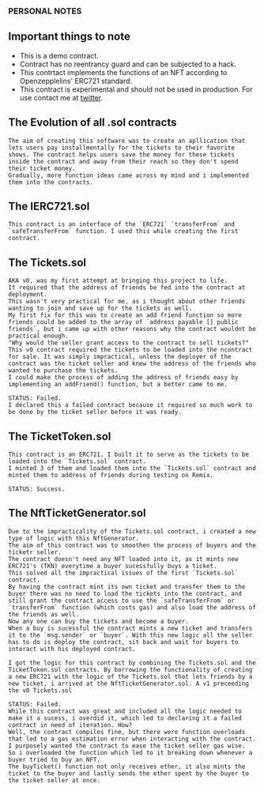 ### PERSONAL NOTES

## Important things to note
-   This is a demo contract.
-   Contract has no reentrancy guard and can be subjected to a hack.
-   This contrtact implements the functions of an NFT according to Openzepplelins' ERC721 standard.
-   This contract is experimental and should not be used in production. For use contact me at [twitter](https://twitter.com/thatatlantean).

## The Evolution of all .sol contracts
    The aim of creating this software was to create an apllication that lets users pay installmentally for the tickets to their favorite shows. The contract helps users save the money for these tickets inside the contract and away from their reach so they don't spend their ticket money.
    Gradually, more function ideas came across my mind and i implemented them into the contracts.

##  The IERC721.sol
    This contract is an interface of the `ERC721` `transferFrom` and `safeTransferFrom` function. I used this while creating the first contract.
    
## The Tickets.sol
    AKA v0, was my first attempt at bringing this project to life. 
    It required that the address of friends be fed into the contract at deployment.
    This wasn't very practical for me, as i thought about other friends wanting to join and save up for the tickets as well.
    My first fix for this was to create an add friend function so more friends could be added to the array of `address payable [] public friends`, but i came up with other reasons why the contract wouldnt be practical enough. 
    "Why would the seller grant access to the contract to sell tickets?"
    This v0 contract required the tickets to be loaded into the ncontract for sale. It was simply impractical, unless the deployer of the contract was the ticket seller and knew the address of the friends who wanted to purchase the tickets.
    I could make the process of adding the address of friends easy by implementing an addFriend() function, but a better came to me.
    
    STATUS: Failed.
    I declared this a failed contract because it required so much work to be done by the ticket seller before it was ready. 

## The TicketToken.sol
    This contract is an ERC721. I built it to serve as the tickets to be loaded into the `Tickets.sol` contract. 
    I minted 3 of them and loaded them into the `Tickets.sol` contract and minted them to address of friends during testing on Remix.

    STATUS: Success.

## The NftTicketGenerator.sol
    Due to the impracticality of the Tickets.sol contract, i created a new type of logic with this NftGenerator. 
    The aim of this contract was to smoothen the process of buyers and the ticketr seller.
    The contract doesn't need any NFT loaded into it, as it mints new ERC721's (TKN) everytime a buyer sucessfully buys a ticket. 
    This solved all the impractical issues of the first `Tickets.sol` contract.
    By having the contract mint its own ticket and transfer them to the buyer there was no need to load the tickets into the contract, and still grant the contract access to use the `safeTransferFrom` or `transferFrom` function (which costs gas) and also load the address of the friends as well.
    Now any one can buy the tickets and become a buyer.
    When a buy is sucessful the contract mints a new ticket and transfers it to the `msg.sender` or `buyer`. With this new logic all the seller has to do is deploy the contract, sit back and wait for buyers to interact with his deployed contract.

    I got the logic for this contract by combining the Tickets.sol and the TicketToken.sol contracts. By borrowing the functionality of creating a new ERC721 with the logic of the Tickets.sol that lets friends by a new ticket, i arrived at the NftTicketGenerator.sol. A v1 preceeding the v0 Tickets.sol

    STATUS: Failed.
    While this contract was great and included all the logic needed to make it a sucess, i overdid it, which led to declaring it a failed contract in need of iteration. How?
    Well, the contract compiles fine, but there were function overloads that led to a gas estimation error when interacting with the contract.
    I purposely wanted the contract to ease the ticket seller gas wise.
    So i overloaded the function which led to it breaking down whenever a buyer tried to buy an NFT.
    The buyTicket() function not only receives ether, it also mints the ticket to the buyer and lastly sends the ether spent by the buyer to the ticket seller at once.

